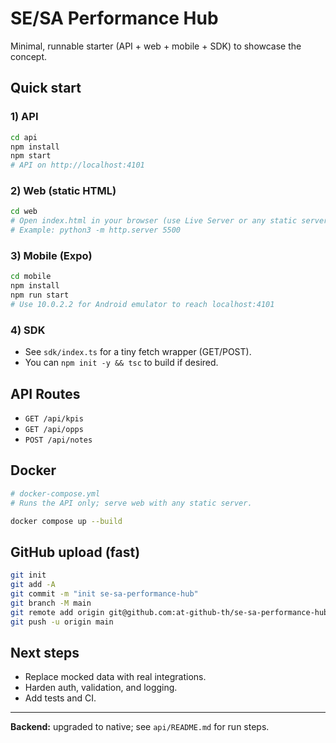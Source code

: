 # SE/SA Performance Hub

Minimal, runnable starter (API + web + mobile + SDK) to showcase the concept.

## Quick start

### 1) API
```bash
cd api
npm install
npm start
# API on http://localhost:4101
```

### 2) Web (static HTML)
```bash
cd web
# Open index.html in your browser (use Live Server or any static server)
# Example: python3 -m http.server 5500
```

### 3) Mobile (Expo)
```bash
cd mobile
npm install
npm run start
# Use 10.0.2.2 for Android emulator to reach localhost:4101
```

### 4) SDK
- See `sdk/index.ts` for a tiny fetch wrapper (GET/POST).
- You can `npm init -y && tsc` to build if desired.

## API Routes
- `GET /api/kpis`
- `GET /api/opps`
- `POST /api/notes`

## Docker
```yaml
# docker-compose.yml
# Runs the API only; serve web with any static server.
```
```bash
docker compose up --build
```

## GitHub upload (fast)
```bash
git init
git add -A
git commit -m "init se-sa-performance-hub"
git branch -M main
git remote add origin git@github.com:at-github-th/se-sa-performance-hub.git
git push -u origin main
```

## Next steps
- Replace mocked data with real integrations.
- Harden auth, validation, and logging.
- Add tests and CI.

---
**Backend:** upgraded to native; see `api/README.md` for run steps.
